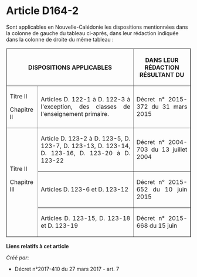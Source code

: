 # Article D164-2

Sont applicables en Nouvelle-Calédonie les dispositions mentionnées dans la colonne de gauche du tableau ci-après, dans leur
rédaction indiquée dans la colonne de droite du même tableau :

<table border="1">
  <tbody>
    <tr>
      <th colspan="2">

DISPOSITIONS APPLICABLES

</th>
      <th>

DANS LEUR RÉDACTION RÉSULTANT DU </th>
    </tr>
    <tr>
      <td align="justify">

Titre II

Chapitre II</td>
      <td align="justify">

Articles D. 122-1 à D. 122-3 à l'exception, des classes de l'enseignement primaire.</td>
      <td align="justify">

Décret n° 2015-372 du 31 mars 2015</td>
    </tr>
    <tr>
      <td rowspan="3" align="justify">Titre II

Chapitre III</td>
      <td align="justify">

Article D. 123-2 à D. 123-5, D. 123-7, D. 123-13, D. 123-14, D. 123-16, D. 123-20 à D. 123-22</td>
      <td align="justify">

Décret n° 2004-703 du 13 juillet 2004</td>
    </tr>
    <tr>
      <td align="justify">

Articles D. 123-6 et D. 123-12</td>
      <td align="justify">

Décret n° 2015-652 du 10 juin 2015</td>
    </tr>
    <tr>
      <td align="justify">

Articles D. 123-15, D. 123-18 et D. 123-19</td>
      <td align="justify">

Décret n° 2015-668 du 15 juin</td>
    </tr>
  </tbody>
</table>

**Liens relatifs à cet article**

_Créé par_:

  - Décret n°2017-410 du 27 mars 2017 - art. 7
